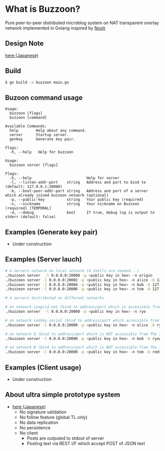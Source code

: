 # What is Buzzoon?
Pure peer-to-peer distributed microblog system on NAT transparent overlay network implemented in Golang inspired by [Nostr](https://en.wikipedia.org/wiki/Nostr)

## Design Note
[here (Japanese)](https://gist.github.com/ryogrid/0ba0d825c3bb840dffa519c5ab91d4ff)

## Build
```bash
$ go build -o buzzoon main.go
```

## Buzoon command usage
```
Usage:
  buzzoon [flags]
  buzzoon [command]

Available Commands:
  help        Help about any command.
  server      Startup server.
  genkey      Generate key pair.

Flags:
  -h, --help   Help for buzzoon
```

```
Usage:
  buzzoon server [flags]

Flags:
  -h, --help                         Help for server
  -l, --listen-addr-port    string   Address and port to bind to (default: 127.0.0.1:20000)
  -b, --boot-peer-addr-port string   Address and port of a server which already joined buzzoon network (optional)
  -p, --public-key          string   Your public key (required)
  -n, --nickname            string   Your nickname on Buzzoon (required) [TEMPORAL]
  -d, --debug               bool     If true, debug log is output to stderr (default: false)
```

## Examples (Generate key pair)
- Under construction

## Examples (Server lauch)
```bash
# 4 servers network on local network (4 shells are needed...)
./buzzoon server  -l 0.0.0.0:20000 -p <public key in hex> -n origin
./buzzoon server -l 0.0.0.0:20002 -p <public key in hex> -n alice -b 127.0.0.1:20000 
./buzzoon server -l 0.0.0.0:20004 -p <public key in hex> -n bob -b 127.0.0.1:20002
./buzzoon server -l 0.0.0.0:20006 -p <public key in hex> -n tom -b 127.0.0.1:20000
```

```bash
# 4 servers distributed on different networks

# on network ryogrid.net (bind to address/port which is accessible from The Internet)
./buzzoon server  -l 0.0.0.0:20000 -p <public key in hex> -n ryo

# on network redsky.social (bind to address/port which accessible from The Internet)
./buzzoon server -l 0.0.0.0:20000 -p <public key in hex> -n alice -b ryogrid.net:20000 

# on network A (bind to address/port which is NOT accessible from The Internet)
./buzzoon server -l 0.0.0.0:20000 -p <public key in hex> -n bob -b ryogrid.net:20000

# on network B (bind to address/port which is NOT accessible from The Internet)
./buzzoon server -l 0.0.0.0:20000 -p <public key in hex> -n tom -b redsky.social:20000
```

## Examples (Client usage)
- Under construction

## About ultra simple prototype system
- [here (Japanese)](https://ryogrid.hatenablog.com/entry/2024/02/14/225619)
  - No signature validation
  - No follow feature (global TL only)
  - No data replication
  - No persistence
  - No client
    - Posts are outputed to stdout of server
    - Posting text via REST I/F which accept POST of JSON text

